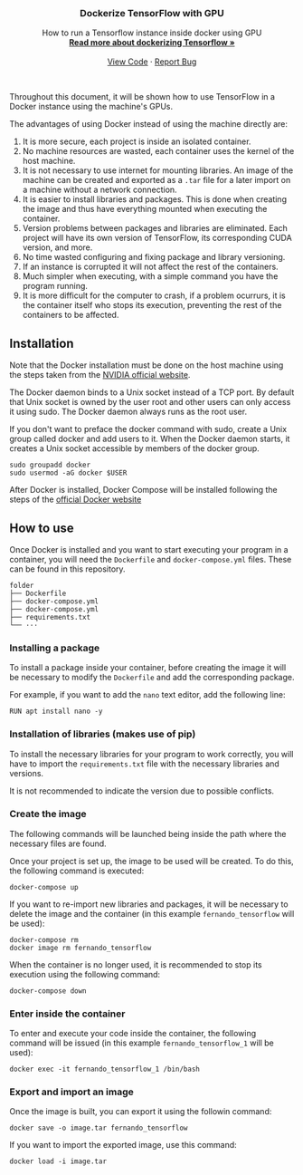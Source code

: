 <br />
<p align="center">
  <h3 align="center">Dockerize TensorFlow with GPU</h3>

  <p align="center">
    How to run a Tensorflow instance inside docker using GPU
    <br />
    <a href="https://www.tensorflow.org/install/docker"><strong>Read more about dockerizing Tensorflow »</strong></a>
    <br />
    <br />
    <a href="https://github.com/FernandoPerezLara/docker-tensorflow-gpu/">View Code</a>
    ·
    <a href="https://github.com/FernandoPerezLara/docker-tensorflow-gpu/issues">Report Bug</a>
  </p>
</p>
<br />

Throughout this document, it will be shown how to use TensorFlow in a Docker instance using the machine's GPUs.

The advantages of using Docker instead of using the machine directly are:
1. It is more secure, each project is inside an isolated container.
2. No machine resources are wasted, each container uses the kernel of the host machine.
3. It is not necessary to use internet for mounting libraries. An image of the machine can be created and exported as a `.tar` file for a later import on a machine without a network connection.
4. It is easier to install libraries and packages. This is done when creating the image and thus have everything mounted when executing the container.
5. Version problems between packages and libraries are eliminated. Each project will have its own version of TensorFlow, its corresponding CUDA version, and more.
6. No time wasted configuring and fixing package and library versioning.
7. If an instance is corrupted it will not affect the rest of the containers.
8. Much simpler when executing, with a simple command you have the program running.
9. It is more difficult for the computer to crash, if a problem ocurrurs, it is the container itself who stops its execution, preventing the rest of the containers to be affected.

## Installation
Note that the Docker installation must be done on the host machine using the steps taken from the [NVIDIA official website](https://docs.nvidia.com/datacenter/cloud-native/container-toolkit/install-guide.html).

The Docker daemon binds to a Unix socket instead of a TCP port. By default that Unix socket is owned by the user root and other users can only access it using sudo. The Docker daemon always runs as the root user.

If you don't want to preface the docker command with sudo, create a Unix group called docker and add users to it. When the Docker daemon starts, it creates a Unix socket accessible by members of the docker group.

```
sudo groupadd docker
sudo usermod -aG docker $USER
```

After Docker is installed, Docker Compose will be installed following the steps of the [official Docker website](https://docs.docker.com/compose/install/)

## How to use
Once Docker is installed and you want to start executing your program in a container, you will need the `Dockerfile` and `docker-compose.yml` files. These can be found in this repository.

```
folder
├── Dockerfile
├── docker-compose.yml
├── docker-compose.yml
├── requirements.txt
└── ···
```

### Installing a package
To install a package inside your container, before creating the image it will be necessary to modify the `Dockerfile` and add the corresponding package.

For example, if you want to add the `nano` text editor, add the following line:
```
RUN apt install nano -y
```

### Installation of libraries (makes use of pip)
To install the necessary libraries for your program to work correctly, you will have to import the `requirements.txt` file with the necessary libraries and versions.

It is not recommended to indicate the version due to possible conflicts.

### Create the image
The following commands will be launched being inside the path where the necessary files are found.

Once your project is set up, the image to be used will be created. To do this, the following command is executed:
```
docker-compose up
```

If you want to re-import new libraries and packages, it will be necessary to delete the image and the container (in this example `fernando_tensorflow` will be used):
```
docker-compose rm
docker image rm fernando_tensorflow
```

When the container is no longer used, it is recommended to stop its execution using the following command:
```
docker-compose down
```

### Enter inside the container
To enter and execute your code inside the container, the following command will be issued (in this example `fernando_tensorflow_1` will be used):
```
docker exec -it fernando_tensorflow_1 /bin/bash
```

### Export and import an image
Once the image is built, you can export it using the followin command:
```
docker save -o image.tar fernando_tensorflow
```

If you want to import the exported image, use this command:
```
docker load -i image.tar
```
